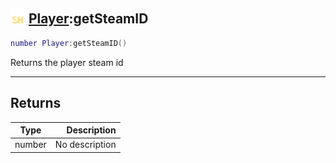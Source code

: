 ## <img src="../../.gitbook/assets/shared.png" width="24" height=24 /> [Player](https://iaswiki.rawr.dev/readme/player):getSteamID

```lua
number Player:getSteamID()
```

Returns the player steam id

------
## Returns

| Type   | Description |
| ------ | ----------: |
| number | No description |

